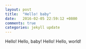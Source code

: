 ```yaml
---
layout: post
title:  "Hello! baby"
date:   2016-02-05 22:59:12 +0800
comments: true
categories: jekyll update
---
```

Hello!
Hello, baby!
Hello!
Hello, world!
